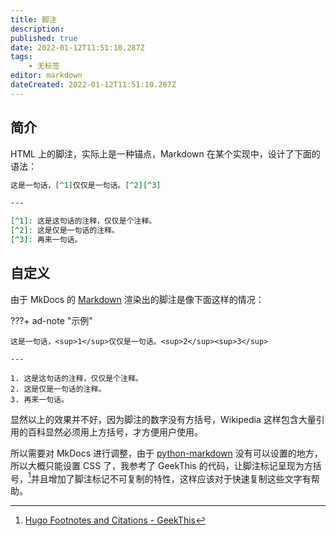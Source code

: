 ```yaml
---
title: 脚注
description:
published: true
date: 2022-01-12T11:51:10.287Z
tags:
    - 无标签
editor: markdown
dateCreated: 2022-01-12T11:51:10.287Z
---
```


## 简介

HTML 上的脚注，实际上是一种锚点，Markdown 在某个实现中，设计了下面的语法：

```markdown
这是一句话，[^1]仅仅是一句话。[^2][^3]

---

[^1]: 这是这句话的注释，仅仅是个注释。
[^2]: 这是仅是一句话的注释。
[^3]: 再来一句话。
```

## 自定义

由于 MkDocs 的 [Markdown](Markdown.md) 渲染出的脚注是像下面这样的情况：

???+ ad-note "示例"

    这是一句话，<sup>1</sup>仅仅是一句话。<sup>2</sup><sup>3</sup>

    ---

    1. 这是这句话的注释，仅仅是个注释。
    2. 这是仅是一句话的注释。
    3. 再来一句话。

显然以上的效果并不好，因为脚注的数字没有方括号，Wikipedia 这样包含大量引用的百科显然必须用上方括号，才方便用户使用。

所以需要对 MkDocs 进行调整，由于 [python-markdown](https://python-markdown.github.io/) 没有可以设置的地方，所以大概只能设置 CSS 了，我参考了 GeekThis 的代码，让脚注标记呈现为方括号，[^GeekThis]并且增加了脚注标记不可复制的特性，这样应该对于快速复制这些文字有帮助。

[^GeekThis]: [Hugo Footnotes and Citations - GeekThis](https://geekthis.net/post/hugo-footnotes-and-citations/)
